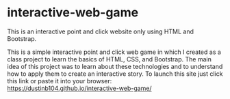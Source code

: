 # interactive-web-game
This is an interactive point and click website only using HTML and Bootstrap.

This is a simple interactive point and click web game in which I created as a class project to learn
the basics of HTML, CSS, and Bootstrap. The main idea of this project was to learn about these technologies
and to understand how to apply them to create an interactive story.
To launch this site just click this link or paste it into 
your browser: https://dustinb104.github.io/interactive-web-game/
